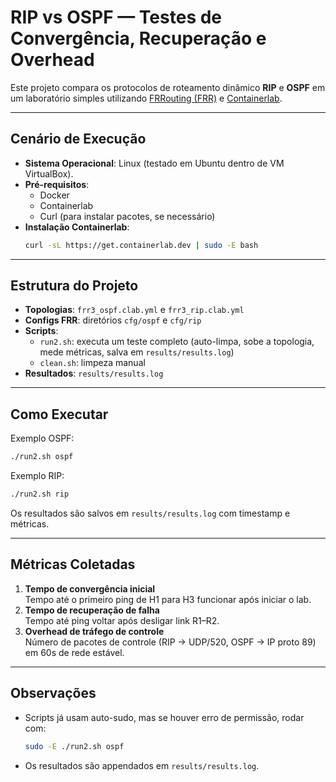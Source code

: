 # RIP vs OSPF — Testes de Convergência, Recuperação e Overhead

Este projeto compara os protocolos de roteamento dinâmico **RIP** e **OSPF** em um laboratório simples utilizando [FRRouting (FRR)](https://frrouting.org/) e [Containerlab](https://containerlab.dev/).

---

## Cenário de Execução
- **Sistema Operacional**: Linux (testado em Ubuntu dentro de VM VirtualBox).
- **Pré-requisitos**:
  - Docker
  - Containerlab
  - Curl (para instalar pacotes, se necessário)
- **Instalação Containerlab**:
  ```bash
  curl -sL https://get.containerlab.dev | sudo -E bash
  ```

---

## Estrutura do Projeto
- **Topologias**: `frr3_ospf.clab.yml` e `frr3_rip.clab.yml`
- **Configs FRR**: diretórios `cfg/ospf` e `cfg/rip`
- **Scripts**:
  - `run2.sh`: executa um teste completo (auto-limpa, sobe a topologia, mede métricas, salva em `results/results.log`)
  - `clean.sh`: limpeza manual
- **Resultados**: `results/results.log`

---

## Como Executar
Exemplo OSPF:
```bash
./run2.sh ospf
```

Exemplo RIP:
```bash
./run2.sh rip
```

Os resultados são salvos em `results/results.log` com timestamp e métricas.

---

## Métricas Coletadas
1. **Tempo de convergência inicial**  
   Tempo até o primeiro ping de H1 para H3 funcionar após iniciar o lab.
2. **Tempo de recuperação de falha**  
   Tempo até ping voltar após desligar link R1–R2.
3. **Overhead de tráfego de controle**  
   Número de pacotes de controle (RIP → UDP/520, OSPF → IP proto 89) em 60s de rede estável.

---

## Observações
- Scripts já usam auto-sudo, mas se houver erro de permissão, rodar com:
  ```bash
  sudo -E ./run2.sh ospf
  ```
- Os resultados são appendados em `results/results.log`.
